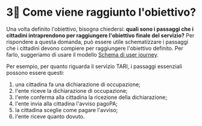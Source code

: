 # 3⃣ Come viene raggiunto l'obiettivo?

Una volta definito l'obiettivo, bisogna chiedersi: **quali sono i passaggi che i cittadini intraprendono per raggiungere l'obiettivo finale del servizio?** Per rispondere a questa domanda, può essere utile schematizzare i passaggi che i cittadini devono compiere per raggiungere l'obiettivo definito. Per farlo, suggeriamo di usare il modello [Schema di user journey](https://designers.italia.it/kit/esperienza-utente/).

Per esempio, per quanto riguarda il servizio TARI, i passaggi essenziali possono essere questi:

1. una cittadina fa una dichiarazione di occupazione;
2. l'ente riceve la dichiarazione di occupazione;
3. l'ente conferma alla cittadina la ricezione della dichiarazione;
4. l'ente invia alla cittadina l'avviso pagoPA;
5. la cittadina sceglie come pagare l'avviso;
6. l'ente riceve quanto dovuto.
